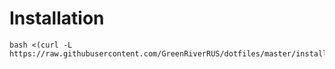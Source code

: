 # Installation

    bash <(curl -L https://raw.githubusercontent.com/GreenRiverRUS/dotfiles/master/install.sh)
